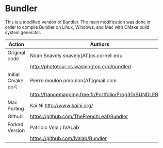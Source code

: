 Bundler
=======

This is a modified version of Bundler.  The main modification was done in 
order to compile Bundler on Linux, Windows, and Mac with CMake build system 
generator.

Action | Authors 
 ----- | -------
Original code       | Noah Snavely snavely[AT]cs.cornell.edu
                    | http://phototour.cs.washington.edu/bundler/
Initial Cmake port  | Pierre moulon pmoulon[AT]gmail.com
                    | http://francemapping.free.fr/Portfolio/Prog3D/BUNDLER.html
Mac Porting         | Kai Ni http://www.kaini.org/
Github              | https://github.com/TheFrenchLeaf/Bundler
Forked Version      | Patricio Vela / IVALab
                    | https://github.com/ivalab/Bundler

